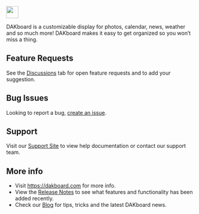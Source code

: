 <img src="https://static.dakboard.com/assets/img/dakboard-logos/dakboard-logo-horiz.png" style="height: 32px;">

DAKboard is a customizable display for photos, calendar, news, weather and so much more! DAKboard makes it easy to get organized so you won’t miss a thing.

## Feature Requests
See the <a href="https://github.com/dakboard/Cloud-Platform/discussions">Discussions</a> tab for open feature requests and to add your suggestion.

## Bug Issues
Looking to report a bug, <a href="https://github.com/dakboard/Cloud-Platform/issues/new?assignees=&labels=bug&template=bug_report.md&title=">create an issue</a>.


## Support
Visit our <a href="https://dakboard.com/support">Support Site</a> to view help documentation or contact our support team. 

## More info
- Visit <a href="https://dakboard.com">https://dakboard.com</a> for more info.  
- View the <a href="https://github.com/dakboard/Cloud-Platform/releases/">Release Notes</a> to see what features and functionality has been added recently.  
- Check our <a href="https://blog.dakboard.com">Blog</a> for tips, tricks and the latest DAKboard news.

